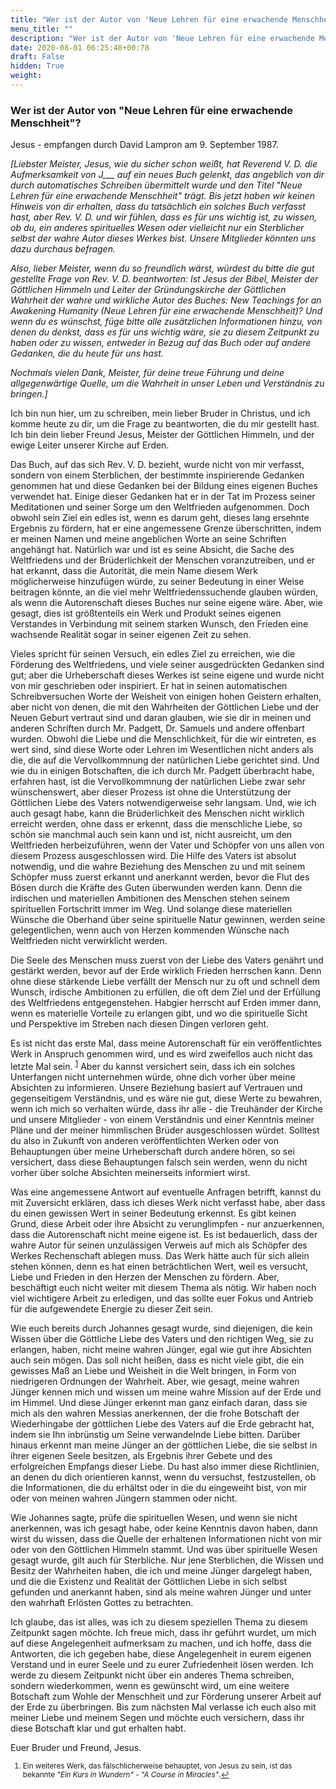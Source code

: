 ```yaml
---
title: "Wer ist der Autor von 'Neue Lehren für eine erwachende Menschheit'?"
menu_title: ""
description: "Wer ist der Autor von 'Neue Lehren für eine erwachende Menschheit'?"
date: 2020-08-01 06:25:48+00:78
draft: False
hidden: True
weight:
---
```

### Wer ist der Autor von "Neue Lehren für eine erwachende Menschheit"?

Jesus - empfangen durch David Lampron am 9. September 1987.

*[Liebster Meister, Jesus, wie du sicher schon weißt, hat Reverend V. D. die Aufmerksamkeit von J___ auf ein neues Buch gelenkt, das angeblich von dir durch automatisches Schreiben übermittelt wurde und den Titel "Neue Lehren für eine erwachende Menschheit" trägt. Bis jetzt haben wir keinen Hinweis von dir erhalten, dass du tatsächlich ein solches Buch verfasst hast, aber Rev. V. D. und wir fühlen, dass es für uns wichtig ist, zu wissen, ob du, ein anderes spirituelles Wesen oder vielleicht nur ein Sterblicher selbst der wahre Autor dieses Werkes bist. Unsere Mitglieder könnten uns dazu durchaus befragen.*

*Also, lieber Meister, wenn du so freundlich wärst, würdest du bitte die gut gestellte Frage von Rev. V. D. beantworten: Ist Jesus der Bibel, Meister der Göttlichen Himmeln und Leiter der Gründungskirche der Göttlichen Wahrheit der wahre und wirkliche Autor des Buches: New Teachings for an Awakening Humanity (Neue Lehren für eine erwachende Menschheit)? Und wenn du es wünschst, füge bitte alle zusätzlichen Informationen hinzu, von denen du denkst, dass es für uns wichtig wäre, sie zu diesem Zeitpunkt zu haben oder zu wissen, entweder in Bezug auf das Buch oder auf andere Gedanken, die du heute für uns hast.*

*Nochmals vielen Dank, Meister, für deine treue Führung und deine allgegenwärtige Quelle, um die Wahrheit in unser Leben und Verständnis zu bringen.]*

Ich bin nun hier, um zu schreiben, mein lieber Bruder in Christus, und ich komme heute zu dir, um die Frage zu beantworten, die du mir gestellt hast. Ich bin dein lieber Freund Jesus, Meister der Göttlichen Himmeln, und der ewige Leiter unserer Kirche auf Erden.

Das Buch, auf das sich Rev. V. D. bezieht, wurde nicht von mir verfasst, sondern von einem Sterblichen, der bestimmte inspirierende Gedanken genommen hat und diese Gedanken bei der Bildung eines eigenen Buches verwendet hat. Einige dieser Gedanken hat er in der Tat im Prozess seiner Meditationen und seiner Sorge um den Weltfrieden aufgenommen. Doch obwohl sein Ziel ein edles ist, wenn es darum geht, dieses lang ersehnte Ergebnis zu fördern, hat er eine angemessene Grenze überschritten, indem er meinen Namen und meine angeblichen Worte an seine Schriften angehängt hat. Natürlich war und ist es seine Absicht, die Sache des Weltfriedens und der Brüderlichkeit der Menschen voranzutreiben, und er hat erkannt, dass die Autorität, die mein Name diesem Werk möglicherweise hinzufügen würde, zu seiner Bedeutung in einer Weise beitragen könnte, an die viel mehr Weltfriedenssuchende glauben würden, als wenn die Autorenschaft dieses Buches nur seine eigene wäre. Aber, wie gesagt, dies ist größtenteils ein Werk und Produkt seines eigenen Verstandes in Verbindung mit seinem starken Wunsch, den Frieden eine wachsende Realität sogar in seiner eigenen Zeit zu sehen.

Vieles spricht für seinen Versuch, ein edles Ziel zu erreichen, wie die Förderung des Weltfriedens, und viele seiner ausgedrückten Gedanken sind gut; aber die Urheberschaft dieses Werkes ist seine eigene und wurde nicht von mir geschrieben oder inspiriert. Er hat in seinen automatischen Schreibversuchen Worte der Weisheit von einigen hohen Geistern erhalten, aber nicht von denen, die mit den Wahrheiten der Göttlichen Liebe und der Neuen Geburt vertraut sind und daran glauben, wie sie dir in meinen und anderen Schriften durch Mr. Padgett, Dr. Samuels und andere offenbart wurden. Obwohl die Liebe und die Menschlichkeit, für die wir eintreten, es wert sind, sind diese Worte oder Lehren im Wesentlichen nicht anders als die, die auf die Vervollkommnung der natürlichen Liebe gerichtet sind. Und wie du in einigen Botschaften, die ich durch Mr. Padgett überbracht habe, erfahren hast, ist die Vervollkommnung der natürlichen Liebe zwar sehr wünschenswert, aber dieser Prozess ist ohne die Unterstützung der Göttlichen Liebe des Vaters notwendigerweise sehr langsam. Und, wie ich auch gesagt habe, kann die Brüderlichkeit des Menschen nicht wirklich erreicht werden, ohne dass er erkennt, dass die menschliche Liebe, so schön sie manchmal auch sein kann und ist, nicht ausreicht, um den Weltfrieden herbeizuführen, wenn der Vater und Schöpfer von uns allen von diesem Prozess ausgeschlossen wird. Die Hilfe des Vaters ist absolut notwendig, und die wahre Beziehung des Menschen zu und mit seinem Schöpfer muss zuerst erkannt und anerkannt werden, bevor die Flut des Bösen durch die Kräfte des Guten überwunden werden kann. Denn die irdischen und materiellen Ambitionen des Menschen stehen seinem spirituellen Fortschritt immer im Weg. Und solange diese materiellen Wünsche die Oberhand über seine spirituelle Natur gewinnen, werden seine gelegentlichen, wenn auch von Herzen kommenden Wünsche nach Weltfrieden nicht verwirklicht werden.

Die Seele des Menschen muss zuerst von der Liebe des Vaters genährt und gestärkt werden, bevor auf der Erde wirklich Frieden herrschen kann. Denn ohne diese stärkende Liebe verfällt der Mensch nur zu oft und schnell dem Wunsch, irdische Ambitionen zu erfüllen, die oft dem Ziel und der Erfüllung des Weltfriedens entgegenstehen. Habgier herrscht auf Erden immer dann, wenn es materielle Vorteile zu erlangen gibt, und wo die spirituelle Sicht und Perspektive im Streben nach diesen Dingen verloren geht.

Es ist nicht das erste Mal, dass meine Autorenschaft für ein veröffentlichtes Werk in Anspruch genommen wird, und es wird zweifellos auch nicht das letzte Mal sein. <sup id="a1">[1](#f1)</sup> Aber du kannst versichert sein, dass ich ein solches Unterfangen nicht unternehmen würde, ohne dich vorher über meine Absichten zu informieren. Unsere Beziehung basiert auf Vertrauen und gegenseitigem Verständnis, und es wäre nie gut, diese Werte zu bewahren, wenn ich mich so verhalten würde, dass ihr alle - die Treuhänder der Kirche und unsere Mitglieder - von einem Verständnis und einer Kenntnis meiner Pläne und der meiner himmlischen Brüder ausgeschlossen würdet. Solltest du also in Zukunft von anderen veröffentlichten Werken oder von Behauptungen über meine Urheberschaft durch andere hören, so sei versichert, dass diese Behauptungen falsch sein werden, wenn du nicht vorher über solche Absichten meinerseits informiert wirst.

Was eine angemessene Antwort auf eventuelle Anfragen betrifft, kannst du mit Zuversicht erklären, dass ich dieses Werk nicht verfasst habe, aber dass du einen gewissen Wert in seiner Bedeutung erkennst. Es gibt keinen Grund, diese Arbeit oder ihre Absicht zu verunglimpfen - nur anzuerkennen, dass die Autorenschaft nicht meine eigene ist. Es ist bedauerlich, dass der wahre Autor für seinen unzulässigen Verweis auf mich als Schöpfer des Werkes Rechenschaft ablegen muss. Das Werk hätte auch für sich allein stehen können, denn es hat einen beträchtlichen Wert, weil es versucht, Liebe und Frieden in den Herzen der Menschen zu fördern. Aber, beschäftigt euch nicht weiter mit diesem Thema als nötig. Wir haben noch viel wichtigere Arbeit zu erledigen, und das sollte euer Fokus und Antrieb für die aufgewendete Energie zu dieser Zeit sein.

Wie euch bereits durch Johannes gesagt wurde, sind diejenigen, die kein Wissen über die Göttliche Liebe des Vaters und den richtigen Weg, sie zu erlangen, haben, nicht meine wahren Jünger, egal wie gut ihre Absichten auch sein mögen. Das soll nicht heißen, dass es nicht viele gibt, die ein gewisses Maß an Liebe und Weisheit in die Welt bringen, in Form von niedrigeren Ordnungen der Wahrheit. Aber, wie gesagt, meine wahren Jünger kennen mich und wissen um meine wahre Mission auf der Erde und im Himmel. Und diese Jünger erkennt man ganz einfach daran, dass sie mich als den wahren Messias anerkennen, der die frohe Botschaft der Wiederhingabe der göttlichen Liebe des Vaters auf die Erde gebracht hat, indem sie Ihn inbrünstig um Seine verwandelnde Liebe bitten. Darüber hinaus erkennt man meine Jünger an der göttlichen Liebe, die sie selbst in ihrer eigenen Seele besitzen, als Ergebnis ihrer Gebete und des erfolgreichen Empfangs dieser Liebe. Du hast also immer diese Richtlinien, an denen du dich orientieren kannst, wenn du versuchst, festzustellen, ob die Informationen, die du erhältst oder in die du eingeweiht bist, von mir oder von meinen wahren Jüngern stammen oder nicht.

Wie Johannes sagte, prüfe die spirituellen Wesen, und wenn sie nicht anerkennen, was ich gesagt habe, oder keine Kenntnis davon haben, dann wirst du wissen, dass die Quelle der erhaltenen Informationen nicht von mir oder von den Göttlichen Himmeln stammt. Und was über spirituelle Wesen gesagt wurde, gilt auch für Sterbliche. Nur jene Sterblichen, die Wissen und Besitz der Wahrheiten haben, die ich und meine Jünger dargelegt haben, und die die Existenz und Realität der Göttlichen Liebe in sich selbst gefunden und anerkannt haben, sind als meine wahren Jünger und unter den wahrhaft Erlösten Gottes zu betrachten.

Ich glaube, das ist alles, was ich zu diesem speziellen Thema zu diesem Zeitpunkt sagen möchte. Ich freue mich, dass ihr geführt wurdet, um mich auf diese Angelegenheit aufmerksam zu machen, und ich hoffe, dass die Antworten, die ich gegeben habe, diese Angelegenheit in eurem eigenen Verstand und in eurer Seele und zu eurer Zufriedenheit lösen werden. Ich werde zu diesem Zeitpunkt nicht über ein anderes Thema schreiben, sondern wiederkommen, wenn es gewünscht wird, um eine weitere Botschaft zum Wohle der Menschheit und zur Förderung unserer Arbeit auf der Erde zu überbringen. Bis zum nächsten Mal verlasse ich euch also mit meiner Liebe und meinem Segen und möchte euch versichern, dass ihr diese Botschaft klar und gut erhalten habt.

Euer Bruder und Freund, Jesus.
<small>

1. <large id="f1"> Ein weiteres Werk, das fälschlicherweise behauptet, von Jesus zu sein, ist das bekannte *"Ein Kurs in Wundern"* - *"A Course in Miracles"*.[↩](#a1)
